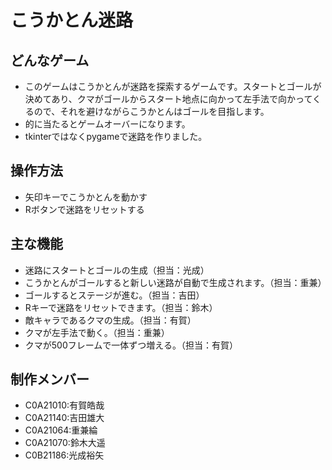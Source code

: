 # こうかとん迷路
## どんなゲーム
- このゲームはこうかとんが迷路を探索するゲームです。スタートとゴールが決めてあり、クマがゴールからスタート地点に向かって左手法で向かってくるので、それを避けながらこうかとんはゴールを目指します。
- 的に当たるとゲームオーバーになります。
- tkinterではなくpygameで迷路を作りました。

## 操作方法
- 矢印キーでこうかとんを動かす
- Rボタンで迷路をリセットする

## 主な機能
- 迷路にスタートとゴールの生成（担当：光成）
- こうかとんがゴールすると新しい迷路が自動で生成されます。（担当：重兼）
- ゴールするとステージが進む。（担当：吉田）
- Rキーで迷路をリセットできます。（担当：鈴木）
- 敵キャラであるクマの生成。（担当：有賀）
- クマが左手法で動く。（担当：重兼）
- クマが500フレームで一体ずつ増える。（担当：有賀）

## 制作メンバー
- C0A21010:有賀皓哉
- C0A21140:吉田雄大
- C0A21064:重兼綸
- C0A21070:鈴木大遥
- C0B21186:光成裕矢
